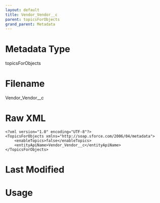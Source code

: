```yaml
---
layout: default
title: Vendor_Vendor__c
parent: topicsForObjects
grand_parent: Metadata
---
```

# Metadata Type
topicsForObjects


# Filename 
Vendor_Vendor__c


# Raw XML
```
<?xml version="1.0" encoding="UTF-8"?>
<TopicsForObjects xmlns="http://soap.sforce.com/2006/04/metadata">
    <enableTopics>false</enableTopics>
    <entityApiName>Vendor_Vendor__c</entityApiName>
</TopicsForObjects>
```


# Last Modified


# Usage

